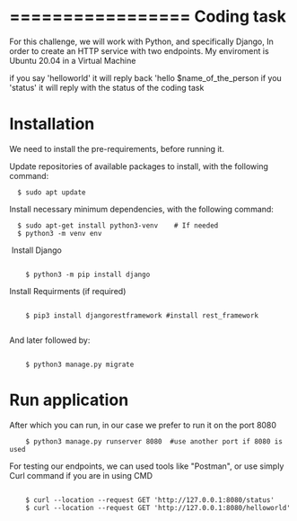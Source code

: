 =================
Coding task 
=================

For this challenge, we will work with Python, and specifically Django, In order to create an HTTP service with two  endpoints.
My enviroment is Ubuntu 20.04 in a Virtual Machine

if you say 'helloworld' it will reply back 'hello $name_of_the_person
if you 'status' it will reply with the status of the coding task

Installation
============

We need to install the pre-requirements, before running it.

Update repositories of available packages to install, with
the following command:


```
  $ sudo apt update
```
Install necessary minimum dependencies, with the following command:

```
  $ sudo apt-get install python3-venv    # If needed
  $ python3 -m venv env
```

 Install Django
```

    $ python3 -m pip install django

```
Install Requirments (if required)
```

    $ pip3 install djangorestframework #install rest_framework 
    

```
And later followed by:

```

    $ python3 manage.py migrate
```
Run application
===============

After which you can run, in our case we prefer to run it on the port 8080 
```
    $ python3 manage.py runserver 8080  #use another port if 8080 is used 
```
For testing our endpoints, we can used tools like "Postman", or use simply Curl command if you are in using CMD
```

    $ curl --location --request GET 'http://127.0.0.1:8080/status'
    $ curl --location --request GET 'http://127.0.0.1:8080/helloworld'
```
